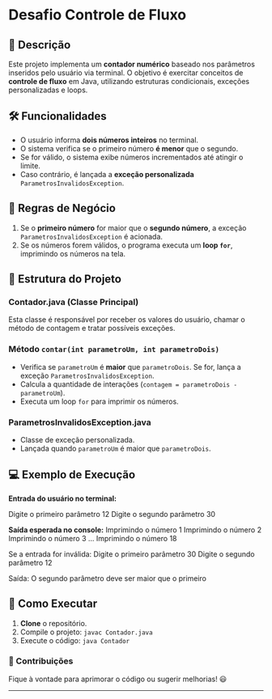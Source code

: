 # Desafio Controle de Fluxo

## 📌 Descrição
Este projeto implementa um **contador numérico** baseado nos parâmetros inseridos pelo usuário via terminal. O objetivo é exercitar conceitos de **controle de fluxo** em Java, utilizando estruturas condicionais, exceções personalizadas e loops.

## 🛠 Funcionalidades
- O usuário informa **dois números inteiros** no terminal.
- O sistema verifica se o primeiro número **é menor** que o segundo.
- Se for válido, o sistema exibe números incrementados até atingir o limite.
- Caso contrário, é lançada a **exceção personalizada** `ParametrosInvalidosException`.

## 📜 Regras de Negócio
1. Se o **primeiro número** for maior que o **segundo número**, a exceção `ParametrosInvalidosException` é acionada.
2. Se os números forem válidos, o programa executa um **loop `for`**, imprimindo os números na tela.

## 📌 Estrutura do Projeto
### **Contador.java** (Classe Principal)
Esta classe é responsável por receber os valores do usuário, chamar o método de contagem e tratar possíveis exceções.

### **Método `contar(int parametroUm, int parametroDois)`**
- Verifica se `parametroUm` é **maior** que `parametroDois`. Se for, lança a exceção `ParametrosInvalidosException`.
- Calcula a quantidade de interações (`contagem = parametroDois - parametroUm`).
- Executa um loop `for` para imprimir os números.

### **ParametrosInvalidosException.java**
- Classe de exceção personalizada.
- Lançada quando `parametroUm` é maior que `parametroDois`.

## 💻 Exemplo de Execução
**Entrada do usuário no terminal:**

Digite o primeiro parâmetro 12 Digite o segundo parâmetro 30

**Saída esperada no console:**
Imprimindo o número 1 Imprimindo o número 2 Imprimindo o número 3 ... Imprimindo o número 18

Se a entrada for inválida:
Digite o primeiro parâmetro 30 Digite o segundo parâmetro 12

Saída:
O segundo parâmetro deve ser maior que o primeiro

## 🚀 Como Executar
1. **Clone** o repositório.
2. Compile o projeto: `javac Contador.java`
3. Execute o código: `java Contador`

### 📝 Contribuições
Fique à vontade para aprimorar o código ou sugerir melhorias! 😃

---
